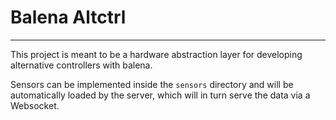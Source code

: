 # Balena Altctrl

---

This project is meant to be a hardware abstraction layer for developing alternative controllers with balena.

Sensors can be implemented inside the `sensors` directory and will be automatically loaded by the server, which will in turn serve the data via a Websocket.
